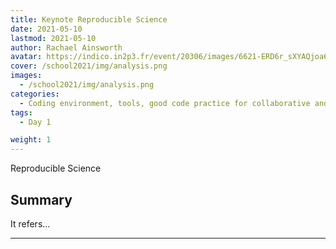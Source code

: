 ```yaml
---
title: Keynote Reproducible Science
date: 2021-05-10
lastmod: 2021-05-10
author: Rachael Ainsworth
avatar: https://indico.in2p3.fr/event/20306/images/6621-ERD6r_sXYAQjoa6%20copy.jpg
cover: /school2021/img/analysis.png
images:
  - /school2021/img/analysis.png
categories:
  - Coding environment, tools, good code practice for collaborative and continuous developments
tags:
  - Day 1

weight: 1
---
```


Reproducible Science

<!--more-->
<!---->

<!-- Dear instructor:
* The dates at the top of this markdown (.md) document will help order the classes in the portal.
Please, if you don't need to, do not change the one that is now.
* Take into account that there is a feature in the dates: if you use a date in the future, the class will be not visible in the portal until the date you have assigned.
* You can create dedicated folders if you need to.
* But if you simply need to add some pictures, you can use the folder ../static/img/ mentioned at the top as /school2021/img/
-->

<!---->

## Summary

It refers... 

---
